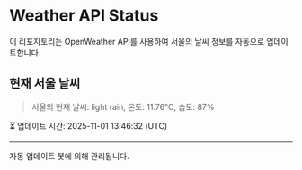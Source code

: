 
# Weather API Status

이 리포지토리는 OpenWeather API를 사용하여 서울의 날씨 정보를 자동으로 업데이트합니다.

## 현재 서울 날씨
> 서울의 현재 날씨: light rain, 온도: 11.76°C, 습도: 87%

⏳ 업데이트 시간: 2025-11-01 13:46:32 (UTC)

---
자동 업데이트 봇에 의해 관리됩니다.
